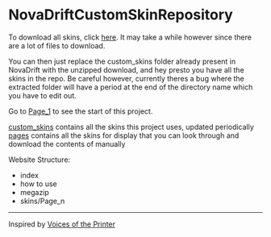 # NovaDriftCustomSkinRepository

<!--  [![Deploy to Github Pages](https://github.com/areon546/NovaDriftCustomSkinRepository/actions/workflows/jekyll-gh-pages.yml/badge.svg)](https://github.com/areon546/NovaDriftCustomSkinRepository/actions/workflows/jekyll-gh-pages.yml) -->

To download all skins, click [here](https://github.com/areon546/NovaDriftSkins/raw/main/custom_skins.zip). It may take a while however since there are a lot of files to download.

You can then just replace the custom_skins folder already present in NovaDrift with the unzipped download, and hey presto you have all the skins in the repo.
Be careful however, currently theres a bug where the extracted folder will have a period at the end of the directory name which you have to edit out.

Go to [Page_1](pages/Page_1.md) to see the start of this project.

[custom_skins](custom_skins) contains all the skins this project uses, updated periodically
[pages](pages) contains all the skins for display that you can look through and download the contents of manually

Website Structure:

- index
- how to use
- megazip
- skins/Page_n

---
Inspired by [Voices of the Printer](https://github.com/madrod228/voicesoftheprinter)
